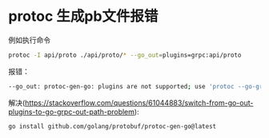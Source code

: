 # protoc 生成pb文件报错

例如执行命令
```sh
protoc -I api/proto ./api/proto/* --go_out=plugins=grpc:api/proto 
```
报错：
```sh
--go_out: protoc-gen-go: plugins are not supported; use 'protoc --go-grpc_out=...' to generate gRPC
```
解决(https://stackoverflow.com/questions/61044883/switch-from-go-out-plugins-to-go-grpc-out-path-problem):

```sh
go install github.com/golang/protobuf/protoc-gen-go@latest
```
